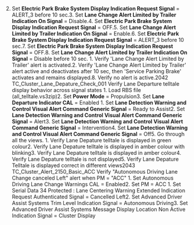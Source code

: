 2. Set **Electric Park Brake System Display Indication Request Signal** = ALERT_3 before 10 sec.3. Set **Lane Change Alert Limited by Trailer Indication On Signal** = Disable.4. Set **Electric Park Brake System Display Indication Request Signal** = OFF.5. Set **Lane Change Alert Limited by Trailer Indication On Signal** = Enable.6. Set **Electric Park Brake System Display Indication Request Signal** = ALERT_3 before 10 sec.7. Set **Electric Park Brake System Display Indication Request Signal** = OFF.8. Set **Lane Change Alert Limited by Trailer Indication On Signal** = Disable before 10 sec. 1. Verify 'Lane Change Alert Limited by Trailer' alert is activated.2. Verify 'Lane Change Alert Limited by Trailer' alert active and deactivates after 10 sec, then 'Service Parking Brake' activates and remains displayed.8. Verify no alert is active.2042 TC_Cluster_Lane_Depature_Check_001 Verify Lane Departure telltale display behavior across signal states 1. Load RBS file (all_telltale.vs3zip)2. Set **Power Mode** = Propulsion3. Set **Lane Departure Indicator CAL** = Enabled 1. Set **Lane Detection Warning and Control Visual Alert Command Generic Signal** = Ready to Assist2. Set **Lane Detection Warning and Control Visual Alert Command Generic Signal** = Alert3. Set **Lane Detection Warning and Control Visual Alert Command Generic Signal** = Intervention4. Set **Lane Detection Warning and Control Visual Alert Command Generic Signal** = Off5. Go through all the views. 1. Verify Lane Depature telltale is displayed in green colour2. Verify Lane Depature telltale is displayed in amber colour with blinking3. Verify Lane Depature telltale is displayed in amber colour4. Verify Lane Depature telltale is not displayed5. Verify Lane Depature Telltale is displayed correct in different views2043 TC_Cluster_Alert_2150_Basic_ACC Verify "Autonomous Driving Lane Change canceled Left" alert when PM = "ACC" 1. Set Autonomous Driving Lane Change Warnings CAL = Enabled2. Set PM = ACC 1. Set Serial Data 34 Protected : Lane Centering Warning Extended Indication Request Authenticated Signal = Cancelled Left2. Set Advanced Driver Assist Systems Trim Level Indication Signal = Autonomous Driving3. Set Advanced Driver Assist Systems Message Display Location Non Active Indication Signal = Cluster Display